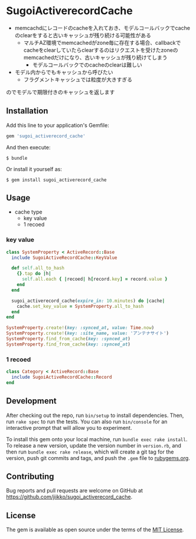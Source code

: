 # SugoiActiverecordCache
* memcachdにレコードのcacheを入れておき、モデルコールバックでcacheのclearをすると古いキャッシュが残り続ける可能性がある
  * マルチAZ環境でmemcachedがzone毎に存在する場合、callbackでcacheをclearしていたらclearするのはリクエストを受けたzoneのmemcachedだけになり、古いキャッシュが残り続けてしまう
    * モデルコールバックでのcacheのclearは難しい
* モデル内からでもキャッシュから呼びたい
  * フラグメントキャッシュでは粒度が大きすぎる

のでモデルで期限付きのキャッシュを返します

## Installation

Add this line to your application's Gemfile:

```ruby
gem 'sugoi_activerecord_cache'
```

And then execute:

    $ bundle

Or install it yourself as:

    $ gem install sugoi_activerecord_cache

## Usage
* cache type
  * key value
  * 1 recoed

### key value
```ruby
class SystemProperty < ActiveRecord::Base
  include SugoiActiveRecordCache::KeyValue

  def self.all_to_hash
    {}.tap do |h|
      self.all.each { |recoed| h[record.key] = record.value }
    end
  end

  sugoi_activerecord_cache(expire_in: 10.minutes) do |cache|
    cache.set_key_value = SystemProperty.all_to_hash
  end
end

SystemProperty.create!(key: :synced_at, value: Time.now)
SystemProperty.create!(key: :site_name, value: 'アンテナサイト')
SystemProperty.find_from_cache(key: :synced_at)
SystemProperty.find_from_cache(key: :synced_at)
```

### 1 recoed
```ruby
class Category < ActiveRecord::Base
  include SugoiActiveRecordCache::Record
end
```

## Development

After checking out the repo, run `bin/setup` to install dependencies. Then, run `rake spec` to run the tests. You can also run `bin/console` for an interactive prompt that will allow you to experiment.

To install this gem onto your local machine, run `bundle exec rake install`. To release a new version, update the version number in `version.rb`, and then run `bundle exec rake release`, which will create a git tag for the version, push git commits and tags, and push the `.gem` file to [rubygems.org](https://rubygems.org).

## Contributing

Bug reports and pull requests are welcome on GitHub at https://github.com/jiikko/sugoi_activerecord_cache.


## License

The gem is available as open source under the terms of the [MIT License](http://opensource.org/licenses/MIT).

